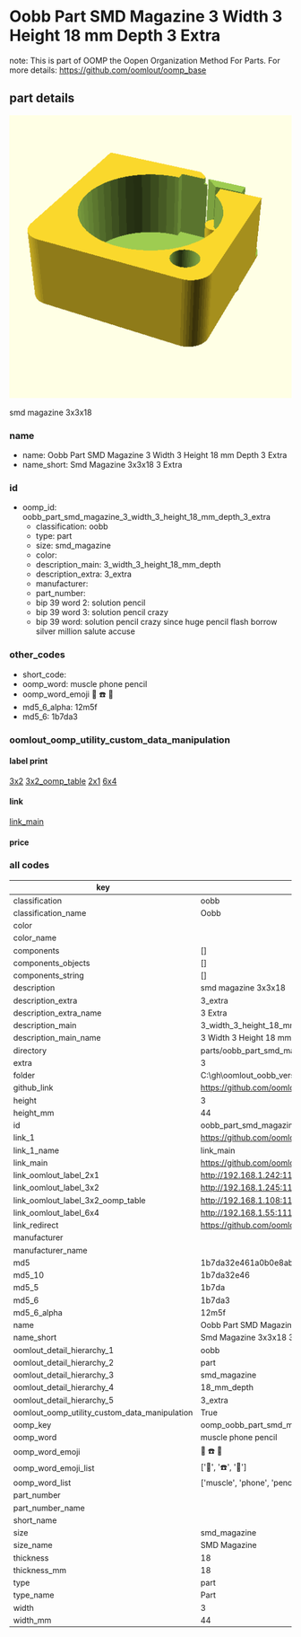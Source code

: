 # Oobb Part SMD Magazine 3 Width 3 Height 18 mm Depth 3 Extra  

note: This is part of OOMP the Oopen Organization Method For Parts. For more details: https://github.com/oomlout/oomp_base

##  part details
  

[![](3dpr.png)](3dpr.png)

smd magazine 3x3x18



### name
* name: Oobb Part SMD Magazine 3 Width 3 Height 18 mm Depth 3 Extra
* name_short: Smd Magazine 3x3x18 3 Extra
### id
* oomp_id: oobb_part_smd_magazine_3_width_3_height_18_mm_depth_3_extra
  * classification: oobb
  * type: part
  * size: smd_magazine
  * color: 
  * description_main: 3_width_3_height_18_mm_depth
  * description_extra: 3_extra
  * manufacturer: 
  * part_number: 
  * bip 39 word 2: solution pencil
  * bip 39 word 3: solution pencil crazy
  * bip 39 word: solution pencil crazy since huge pencil flash borrow silver million salute accuse

### other_codes
* short_code: 
* oomp_word: muscle phone pencil
* oomp_word_emoji :muscle: :phone: :pencil:
* md5_6_alpha: 12m5f
* md5_6: 1b7da3






### oomlout_oomp_utility_custom_data_manipulation
#### label print
[3x2](http://192.168.1.245:1112/?label=oomp%2012m5f)
[3x2_oomp_table](http://192.168.1.108:1112/?label=oomp%2012m5f)
[2x1](http://192.168.1.242:1112/?label=oomp%2012m5f)
[6x4](http://192.168.1.55:1112/?label=oomp%2012m5f)    

#### link

[link_main](https://github.com/oomlout/oomlout_oobb_version_4_generated_parts/tree/main/navigation_oomp/oobb/part/smd_magazine/3_width_3_height_18_mm_depth/3_extra/part)                              

#### price







### all codes 
| key | value |  
| --- | --- |  
| classification | oobb |  
| classification_name | Oobb |  
| color |  |  
| color_name |  |  
| components | [] |  
| components_objects | [] |  
| components_string | [] |  
| description | smd magazine 3x3x18 |  
| description_extra | 3_extra |  
| description_extra_name | 3 Extra |  
| description_main | 3_width_3_height_18_mm_depth |  
| description_main_name | 3 Width 3 Height 18 mm Depth |  
| directory | parts/oobb_part_smd_magazine_3_width_3_height_18_mm_depth_3_extra |  
| extra | 3 |  
| folder | C:\gh\oomlout_oobb_version_4_generated_parts\parts\oobb_part_smd_magazine_3_width_3_height_18_mm_depth_3_extra |  
| github_link | https://github.com/oomlout/oomlout_oomp_part_src/tree/main/parts/oobb_part_smd_magazine_3_width_3_height_18_mm_depth_3_extra |  
| height | 3 |  
| height_mm | 44 |  
| id | oobb_part_smd_magazine_3_width_3_height_18_mm_depth_3_extra |  
| link_1 | https://github.com/oomlout/oomlout_oobb_version_4_generated_parts/tree/main/navigation_oomp/oobb/part/smd_magazine/3_width_3_height_18_mm_depth/3_extra/part |  
| link_1_name | link_main |  
| link_main | https://github.com/oomlout/oomlout_oobb_version_4_generated_parts/tree/main/navigation_oomp/oobb/part/smd_magazine/3_width_3_height_18_mm_depth/3_extra/part |  
| link_oomlout_label_2x1 | http://192.168.1.242:1112/?label=oomp%2012m5f |  
| link_oomlout_label_3x2 | http://192.168.1.245:1112/?label=oomp%2012m5f |  
| link_oomlout_label_3x2_oomp_table | http://192.168.1.108:1112/?label=oomp%2012m5f |  
| link_oomlout_label_6x4 | http://192.168.1.55:1112/?label=oomp%2012m5f |  
| link_redirect | https://github.com/oomlout/oomlout_oobb_version_4_generated_parts/tree/main/parts/oobb_smd_magazine_03_03_18_nm_16_mm_tape_width_3_mm_tape_thickness_ex_3 |  
| manufacturer |  |  
| manufacturer_name |  |  
| md5 | 1b7da32e461a0b0e8ab75c9265a8ae76 |  
| md5_10 | 1b7da32e46 |  
| md5_5 | 1b7da |  
| md5_6 | 1b7da3 |  
| md5_6_alpha | 12m5f |  
| name | Oobb Part SMD Magazine 3 Width 3 Height 18 mm Depth 3 Extra |  
| name_short | Smd Magazine 3x3x18 3 Extra |  
| oomlout_detail_hierarchy_1 | oobb |  
| oomlout_detail_hierarchy_2 | part |  
| oomlout_detail_hierarchy_3 | smd_magazine |  
| oomlout_detail_hierarchy_4 | 18_mm_depth |  
| oomlout_detail_hierarchy_5 | 3_extra |  
| oomlout_oomp_utility_custom_data_manipulation | True |  
| oomp_key | oomp_oobb_part_smd_magazine_3_width_3_height_18_mm_depth_3_extra |  
| oomp_word | muscle phone pencil |  
| oomp_word_emoji | :muscle: :phone: :pencil: |  
| oomp_word_emoji_list | [':muscle:', ':phone:', ':pencil:'] |  
| oomp_word_list | ['muscle', 'phone', 'pencil'] |  
| part_number |  |  
| part_number_name |  |  
| short_name |  |  
| size | smd_magazine |  
| size_name | SMD Magazine |  
| thickness | 18 |  
| thickness_mm | 18 |  
| type | part |  
| type_name | Part |  
| width | 3 |  
| width_mm | 44 |  
